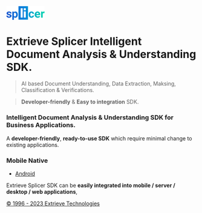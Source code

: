 <img class="img-fluid" align="center" src="https://github.com/ExtrieveTechnologies/Splicer/blob/463e6075746c11d87cccfa55b146a88be0ca4721/Splicer_logo.png?raw=true" width="20%" alt="img-verification">

# Extrieve Splicer Intelligent Document Analysis & Understanding SDK.
> AI based Document Understanding, Data Extraction, Maksing, Classification & Verifications.

> **Developer-friendly** & **Easy to integration** SDK.

### Intelligent Document Analysis & Understanding SDK for Business Applications.

A **developer-friendly**, **ready-to-use SDK** which require minimal change to existing applications. 

### Mobile Native
- [Android](https://github.com/ExtrieveTechnologies/SplicerAi_Android)


Extrieve Splicer SDK can be **easily integrated into mobile / server / desktop / web applications**, 


[© 1996 - 2023 Extrieve Technologies](https://www.extrieve.com/)
